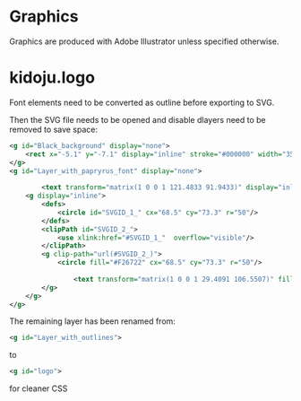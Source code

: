 # Graphics

Graphics are produced with Adobe Illustrator unless specified otherwise.

# kidoju.logo

Font elements need to be converted as outline before exporting to SVG.

Then the SVG file needs to be opened and disable dlayers need to be removed to save space:

```xml
<g id="Black_background" display="none">
	<rect x="-5.1" y="-7.1" display="inline" stroke="#000000" width="350" height="170"/>
</g>
<g id="Layer_with_papryrus_font" display="none">
	
		<text transform="matrix(1 0 0 1 121.4833 91.9433)" display="inline" fill="#FFFFFF" stroke="#FFFFFF" stroke-width="2" font-family="'Papyrus-Regular'" font-size="100">idoju</text>
	<g display="inline">
		<defs>
			<circle id="SVGID_1_" cx="68.5" cy="73.3" r="50"/>
		</defs>
		<clipPath id="SVGID_2_">
			<use xlink:href="#SVGID_1_"  overflow="visible"/>
		</clipPath>
		<g clip-path="url(#SVGID_2_)">
			<circle fill="#F26722" cx="68.5" cy="73.3" r="50"/>
			
				<text transform="matrix(1 0 0 1 29.4091 106.5507)" fill="#FFFFFF" stroke="#FFFFFF" stroke-width="3" font-family="'Papyrus-Regular'" font-size="96">K</text>
		</g>
	</g>
</g>
```

The remaining layer has been renamed from:

```xml
<g id="Layer_with_outlines">
```

to

```xml
<g id="logo">
```

for cleaner CSS

